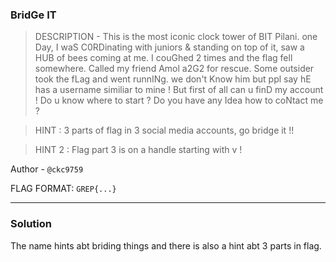 ### BridGe IT

> DESCRIPTION - This is the most iconic clock tower of BIT Pilani. one Day, I waS C0RDinating with juniors & standing on top of it, saw a HUB of bees coming at me. I couGhed 2 times and the flag fell somewhere. Called my friend Amol a2G2 for rescue. Some outsider took the fLag and went runnINg. we don't Know him but ppl say hE has a username similiar to mine ! But first of all can u finD my account ! Do u know where to start ? Do you have any Idea how to coNtact me ?

> HINT : 3 parts of flag in 3 social media accounts, go bridge it !!

> HINT 2 : Flag part 3 is on a handle starting with v !

Author - `@ckc9759`

FLAG FORMAT: `GREP{...}`

---

### Solution 

The name hints abt briding things and there is also a hint abt 3 parts in flag.

